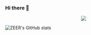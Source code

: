 ### Hi there 👋

<!--
**ZEERDEER/ZEERDEER** is a ✨ _special_ ✨ repository because its `README.md` (this file) appears on your GitHub profile.

Here are some ideas to get you started:

- 🔭 I’m currently working on ...
- 🌱 I’m currently learning ...
- 👯 I’m looking to collaborate on ...
- 🤔 I’m looking for help with ...
- 💬 Ask me about ...
- 📫 How to reach me: ...
- 😄 Pronouns: ...
- ⚡ Fun fact: ...
-->
<div align="center"> <img src="https://profile-counter.glitch.me/ZEERDEER/count.svg" /> </div>

  
![ZEER's GitHub stats](https://github-readme-stats.vercel.app/api?username=ZEERDEER&theme=kacho_ga&show_icons=true)
